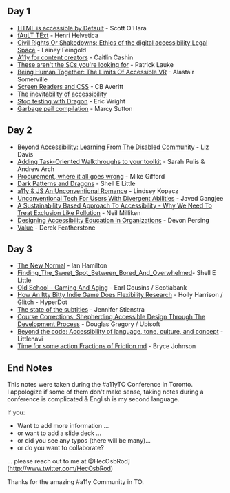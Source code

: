 ## Day 1

- [HTML is accessible by Default](2019-10-24-Scott_O_Hara-HTML_is_accessible_by_default.md) - Scott O'Hara
- [fAuLT TExt](2019-10-24-Henri_Helvetica-fAuLT_Text.md) - Henri Helvetica
- [Civil Rights Or Shakedowns: Ethics of the digital accessibility Legal Space](2019-10-24-Lainey_Feingold-Civil_rights_or_shakedowns_Ethics_of_the_digital_accessibility_legal_space.md) - Lainey Feingold
- [A11y for content creators](2019-10-24-Caitlin_Cashin-a11y_for_content_creators.md) - Caitlin Cashin 
- [These aren\'t the SCs you're looking for](2019-10-24-These-arent-the-scs-you-are-looking-for.md) - Patrick Lauke
- [Being Human Together: The Limits Of Accessible VR](2019-10-24-Alastair-Somerville-Being_human_together.md) - Alastair Somerville
- [Screen Readers and CSS](2019-10-24-CB_Averitt-Screen-readers-and-css.md) - CB Averitt
- [The inevitability of accessibility](2019-10-24-Natalie_Patrice_Tucker-The-inevitability-of-accessibility.md)
- [Stop testing with Dragon](2019-10-24-Eric_Wrigth-Stop-testing-with-Dragon.md) - Eric Wright
- [Garbage pail compilation](2019-10-24-Marcy-Sutton_Garbage-pail-compilation.md) - Marcy Sutton


## Day 2
- [Beyond Accessibility: Learning From The Disabled Community](2019-10-25-Liz-Beyond_a11y_learning_from_the_disabled_community.md) - Liz Davis
- [Adding Task-Oriented Walkthroughs to  your toolkit](2019-10-24-Sarah_Pulis_and_Andrew_Arch-Adding_Task-Oriented_Walkthroughs_To_Your_Toolkit.md) - Sarah Pulis & Andrew Arch
- [Procurement, where it all goes wrong](2019-10-25-procurement-where-it-all-goes-wrong.md) - Mike Gifford
- [Dark Patterns and Dragons](2019-10-26-Shell_E_Little-Dark_Patterns_and_Dragons.md) - Shell E Little
- [a11y & JS An Unconventional Romance](2019-10-25-Lindsey_Kopacz-a11_and_js_an_unconventional_romance.md) - Lindsey Kopacz
- [Unconventional Tech For Users With Divergent Abilities](2019-10-25-Javed-Gangjee-Speak_your_mind.md) - Javed Gangjee
- [A Sustainability Based Approach To Accessibility - Why We Need To Treat Exclusion Like Pollution](2019-10-25-Niel_Milliken-A-sustainability-based-approach-to-Accessibility.md) - Neil Milliken  
- [Designing Accessibility Education In Organizations](2019-10-25-Devon_Persing-Designing-Accessibility-Education-In-Organizations.md) - Devon Persing
- [Value](2019-10-25-Derek_Featherstone-Value.md) - Derek Featherstone

## Day 3
- [The New Normal](2019-10-26-Ian_Hamilton-The_new_normal.md) - Ian Hamilton
- [Finding_The_Sweet_Spot_Between_Bored_And_Overwhelmed](2019-10-26-Shell_E_Little-Finding_The_Sweet_Spot_Between_Bored_And_Overwhelmed.md)- Shell E Little
- [Old School - Gaming And Aging](2019-10-26-Earl_Cousins-Old_School_gaming_and_aging.md) - Earl Cousins / Scotiabank 
- [How An Itty Bitty Indie Game Does Flexibility Research](2019-10-26-Holly_Harrison.md) - Holly Harrison / Glitch - HyperDot
- [The state of the subtitles](2019-10-26-Jennifer_Stienstra-The_state_of_subtitles.md) -  Jennifer Stienstra
- [Course Corrections: Shepherding Accessible Design Through The Development Process](2019-10-26-Course-Corrections-Shepherding-Accessible-Design-Through-The-Development-Process.md) - Douglas Gregory / Ubisoft
- [Beyond the code: Accessibility of language, tone, culture, and concept](2019-10-26-Beyond-the-code-Accessibility-of-language-tone-culture-and-concept.md) - Littlenavi
- [Time for some action Fractions of Friction.md](2019-10-26-Bryce_Johnson-Time_for_some_action_Fractions_of_Friction.md) - Bryce Johnson

## End Notes
This notes were taken during the #a11yTO Conference in Toronto.  
I appologize if some of them don't make sense, taking notes during a conference is complicated & English is my second language. 

If you:
- Want to add more information ...
- or want to add a slide deck ...
- or did you see any typos (there will be many)...
- or do you want to collaborate? 

... please reach out to me at @HecOsbRod](http://www.twitter.com/HecOsbRod)

Thanks for the amazing #a11y Community in TO.
